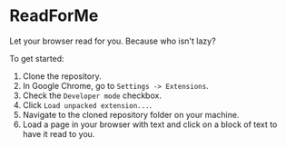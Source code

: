 ReadForMe
======================================

Let your browser read for you. Because who isn't lazy?

To get started:

1. Clone the repository.
2. In Google Chrome, go to `Settings -> Extensions`.
3. Check the `Developer mode` checkbox.
4. Click `Load unpacked extension...`.
5. Navigate to the cloned repository folder on your machine.
6. Load a page in your browser with text and click on a block of text to have it read to you.

